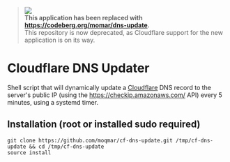> ![](https://get.mo-mar.de/badges/warning.png)  
> **This application has been replaced with https://codeberg.org/momar/dns-update.**  
> This repository is now deprecated, as Cloudflare support for the new application is on its way.

# Cloudflare DNS Updater

Shell script that will dynamically update a [Cloudflare](https://www.cloudflare.com/) DNS record to the server's public IP (using the https://checkip.amazonaws.com/ API) every 5 minutes, using a systemd timer.

## Installation (root or installed sudo required)
```
git clone https://github.com/moqmar/cf-dns-update.git /tmp/cf-dns-update && cd /tmp/cf-dns-update
source install
```

